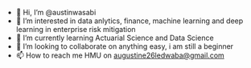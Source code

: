 - 👋 Hi, I’m @austinwasabi
- 👀 I’m interested in data anlytics, finance, machine learning and deep learning in enterprise risk mitigation
- 🌱 I’m currently learning Actuarial Science and Data Science
- 💞️ I’m looking to collaborate on anything easy, i am still a beginner
- 📫 How to reach me HMU on augustine26ledwaba@gmail.com

<!---
austinwasabi/austinwasabi is a ✨ special ✨ repository because its `README.md` (this file) appears on your GitHub profile.
You can click the Preview link to take a look at your changes.
--->
